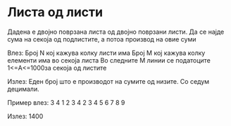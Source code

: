 # Листа од листи
Дадена е двојно поврзана листа од двојно поврзани листи. Да се најде сума на секоја од подлистите, а потоа производ на овие суми

Влез: Број N кој кажува колку листи има Број М кој кажува колку елементи има во секоја листа Во следните М линии се податоците 1<=A<=1000за секоја од листите

Излез: Еден број што е производот на сумите од низите. Со седум децимали.

Пример влез: 3 4 1 2 3 4 2 3 4 5 6 7 8 9

Излез: 1400